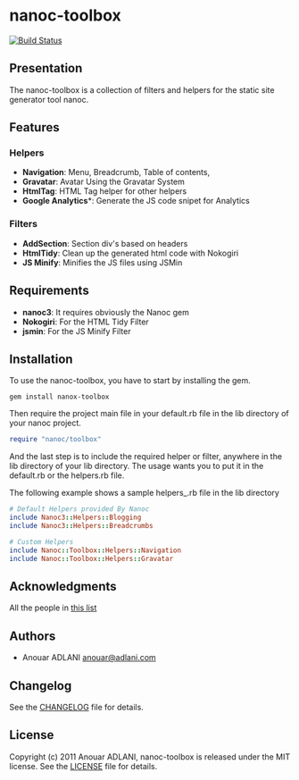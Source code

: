 # nanoc-toolbox

[![Build Status](https://secure.travis-ci.org/aadlani/nanoc-toolbox.png)](http://travis-ci.org/aadlani/nanoc-toolbox)

## Presentation

The nanoc-toolbox is a collection of filters and helpers for the static site generator tool nanoc.

## Features

### Helpers

 * **Navigation**: Menu, Breadcrumb, Table of contents, 
 * **Gravatar**: Avatar Using the Gravatar System
 * **HtmlTag**: HTML Tag helper for other helpers
 * **Google Analytics***: Generate the JS code snipet for Analytics

### Filters

 * **AddSection**: Section div's based on headers
 * **HtmlTidy**: Clean up the generated html code with Nokogiri
 * **JS Minify**: Minifies the JS files using JSMin

## Requirements

 * **nanoc3**: It requires obviously the Nanoc gem
 * **Nokogiri**: For the HTML Tidy Filter
 * **jsmin**: For the JS Minify Filter

## Installation

To use the nanoc-toolbox, you have to start by installing the gem.

    gem install nanox-toolbox

Then require the project main file in your default.rb file in the lib directory of your nanoc project.

```ruby
require "nanoc/toolbox"
```

And the last step is to include the required helper or filter, anywhere in the lib directory of your lib directory.
The usage wants you to put it in the default.rb or the helpers.rb file. 

The following example shows a sample helpers_.rb file in the lib directory

```ruby
# Default Helpers provided By Nanoc
include Nanoc3::Helpers::Blogging
include Nanoc3::Helpers::Breadcrumbs

# Custom Helpers
include Nanoc::Toolbox::Helpers::Navigation
include Nanoc::Toolbox::Helpers::Gravatar
```

## Acknowledgments

All the people in [this list](https://github.com/aadlani/nanoc-toolbox/contributors)

## Authors

* Anouar ADLANI <anouar@adlani.com>

## Changelog

See the [CHANGELOG](https://github.com/aadlani/nanoc-toolbox/blob/master/CHANGELOG.md) file for details.


## License

Copyright (c) 2011 Anouar ADLANI, nanoc-toolbox is released under the MIT license.
See the [LICENSE](https://github.com/aadlani/nanoc-toolbox/blob/master/LICENSE.md) file for details.
